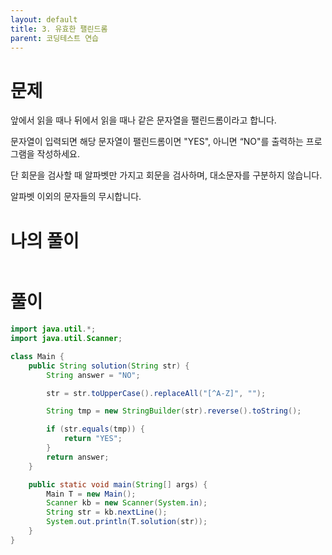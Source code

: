 ```yaml
---
layout: default
title: 3. 유효한 팰린드롬
parent: 코딩테스트 연습
---
```

# 문제
앞에서 읽을 때나 뒤에서 읽을 때나 같은 문자열을 팰린드롬이라고 합니다.

문자열이 입력되면 해당 문자열이 팰린드롬이면 "YES", 아니면 “NO"를 출력하는 프로그램을 작성하세요.

단 회문을 검사할 때 알파벳만 가지고 회문을 검사하며, 대소문자를 구분하지 않습니다.

알파벳 이외의 문자들의 무시합니다.

# 나의 풀이
```java

```


# 풀이
```java
import java.util.*;
import java.util.Scanner;

class Main {
    public String solution(String str) {
        String answer = "NO";

        str = str.toUpperCase().replaceAll("[^A-Z]", "");

        String tmp = new StringBuilder(str).reverse().toString();

        if (str.equals(tmp)) {
            return "YES";
        }
        return answer;
    }

    public static void main(String[] args) {
        Main T = new Main();
        Scanner kb = new Scanner(System.in);
        String str = kb.nextLine();
        System.out.println(T.solution(str));
    }
}
```